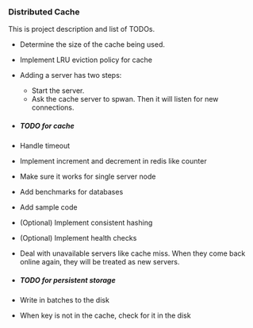 ### Distributed Cache

This is project description and list of TODOs.

- Determine the size of the cache being used.
- Implement LRU eviction policy for cache
- Adding a server has two steps:
    * Start the server.
    * Ask the cache server to spwan. Then it will listen for new connections.

- ##### TODO for cache
- Handle timeout
- Implement increment and decrement in redis like counter
- Make sure it works for single server node
- Add benchmarks for databases
- Add sample code
- (Optional) Implement consistent hashing
- (Optional) Implement health checks
- Deal with unavailable servers like cache miss.
When they come back online again, they will be treated as new servers.

- ##### TODO for persistent storage
- Write in batches to the disk 
- When key is not in the cache, check for it in the disk

